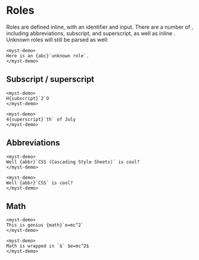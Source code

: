 # Roles

Roles are defined inline, with an identifier and input. There are a number of [](roles), including abbreviations, subscript, and superscript, as well as inline [](math). Unknown roles will still be parsed as well:

```{raw} html
<myst-demo>
Here is an {abc}`unknown role`.
</myst-demo>
```

## Subscript / superscript

```{raw} html
<myst-demo>
H{subscript}`2`O
</myst-demo>
```

```{raw} html
<myst-demo>
4{superscript}`th` of July
</myst-demo>
```

## Abbreviations

```{raw} html
<myst-demo>
Well {abbr}`CSS (Cascading Style Sheets)` is cool?
</myst-demo>
```

```{raw} html
<myst-demo>
Well {abbr}`CSS` is cool?
</myst-demo>
```

## Math

```{raw} html
<myst-demo>
This is genius {math}`e=mc^2`
</myst-demo>
```

```{raw} html
<myst-demo>
Math is wrapped in `$` $e=mc^2$
</myst-demo>
```
